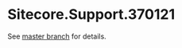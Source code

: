# Sitecore.Support.370121

See [master branch](https://github.com/sitecoresupport/Sitecore.Support.370121) for details.